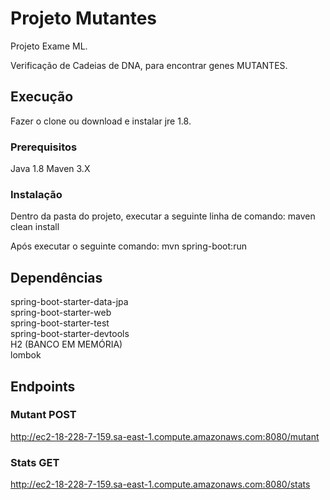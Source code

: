 # Projeto Mutantes

Projeto Exame ML.

Verificação de Cadeias de DNA, para encontrar genes MUTANTES.


## Execução

Fazer o clone ou download e instalar jre 1.8.

### Prerequisitos

Java 1.8
Maven 3.X

### Instalação

Dentro da pasta do projeto, executar a seguinte linha de comando:
maven clean install

Após executar o seguinte comando:
mvn spring-boot:run

## Dependências

spring-boot-starter-data-jpa<br/>
spring-boot-starter-web<br/>
spring-boot-starter-test<br/>
spring-boot-starter-devtools<br/>
H2 (BANCO EM MEMÓRIA)<br/>
lombok

## Endpoints

### Mutant POST
http://ec2-18-228-7-159.sa-east-1.compute.amazonaws.com:8080/mutant

### Stats GET
http://ec2-18-228-7-159.sa-east-1.compute.amazonaws.com:8080/stats

